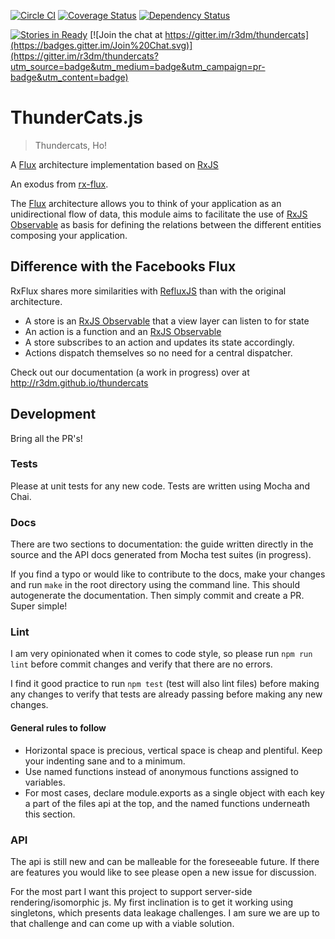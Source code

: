 [![Circle CI](https://circleci.com/gh/r3dm/thundercats.svg?style=svg)](https://circleci.com/gh/r3dm/thundercats) [![Coverage Status](https://coveralls.io/repos/r3dm/thundercats/badge.svg)](https://coveralls.io/r/r3dm/thundercats) [![Dependency Status](https://gemnasium.com/r3dm/thundercats.svg)](https://gemnasium.com/r3dm/thundercats)

[![Stories in Ready](https://badge.waffle.io/r3dm/thundercats.png?label=ready&title=Ready)](https://waffle.io/r3dm/thundercats) [![Join the chat at https://gitter.im/r3dm/thundercats](https://badges.gitter.im/Join%20Chat.svg)](https://gitter.im/r3dm/thundercats?utm_source=badge&utm_medium=badge&utm_campaign=pr-badge&utm_content=badge)
# ThunderCats.js

> Thundercats, Ho!

A [Flux](https://github.com/facebook/flux/) architecture implementation based on [RxJS](https://github.com/Reactive-Extensions/RxJS)

An exodus from [rx-flux](https://github.com/fdecampredon/rx-flux).

The [Flux](https://github.com/facebook/flux/) architecture allows you to think of your application as an unidirectional flow of data, this module aims to facilitate the use of [RxJS Observable](https://github.com/Reactive-Extensions/RxJS/blob/master/doc/api/core/observable.md) as basis for defining the relations between the different entities composing your application.

## Difference with the Facebooks Flux

RxFlux shares more similarities with [RefluxJS](https://github.com/spoike/refluxjs) than with the original architecture.

* A store is an [RxJS Observable](https://github.com/Reactive-Extensions/RxJS/blob/master/doc/api/core/observable.md) that a view layer can listen to for state
* An action is a function and an [RxJS Observable](https://github.com/Reactive-Extensions/RxJS/blob/master/doc/api/core/observable.md)
* A store subscribes to an action and updates its state accordingly.
* Actions dispatch themselves so no need for a central dispatcher.

Check out our documentation (a work in progress) over at http://r3dm.github.io/thundercats

## Development

Bring all the PR's!

### Tests
Please at unit tests for any new code. Tests are written using Mocha and Chai.

### Docs

There are two sections to documentation: the guide written directly in the source and the API docs generated from Mocha test suites (in progress).

If you find a typo or would like to contribute to the docs, make your changes and run `make` in the root directory using the command line. This should autogenerate the documentation. Then simply commit and create a PR. Super simple!

### Lint

I am very opinionated when it comes to code style, so please run `npm run lint` before commit changes and verify that there are no errors.

I find it good practice to run `npm test` (test will also lint files) before making any changes to verify that tests are already passing before making any new changes.

#### General rules to follow

* Horizontal space is precious, vertical space is cheap and plentiful. Keep your indenting sane and to a minimum.
* Use named functions instead of anonymous functions assigned to variables.
* For most cases, declare module.exports as a single object with each key a part of the files api at the top, and the named functions underneath this section.

### API

The api is still new and can be malleable for the foreseeable future. If there are features you would like to see please open a new issue for discussion.

For the most part I want this project to support server-side rendering/isomorphic js. My first inclination is to get it working using singletons, which presents data leakage challenges. I am sure we are up to that challenge and can come up with a viable solution.
